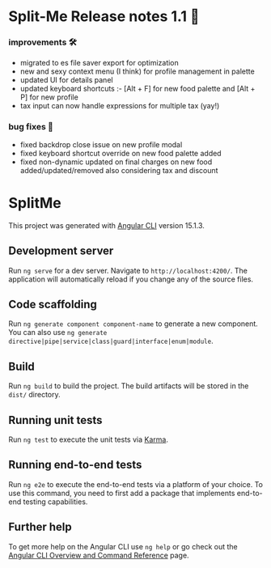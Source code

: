 # Split-Me Release notes 1.1 🚀

### improvements 🛠️

- migrated to es file saver export for optimization
- new and sexy context menu (I think) for profile management in palette
- updated UI for details panel
- updated keyboard shortcuts :- [Alt + F] for new food palette and [Alt + P] for new profile
- tax input can now handle expressions for multiple tax (yay!)

### bug fixes 🐞

- fixed backdrop close issue on new profile modal
- fixed keyboard shortcut override on new food palette added
- fixed non-dynamic updated on final charges on new food added/updated/removed also considering tax and discount

# SplitMe

This project was generated with [Angular CLI](https://github.com/angular/angular-cli) version 15.1.3.

## Development server

Run `ng serve` for a dev server. Navigate to `http://localhost:4200/`. The application will automatically reload if you change any of the source files.

## Code scaffolding

Run `ng generate component component-name` to generate a new component. You can also use `ng generate directive|pipe|service|class|guard|interface|enum|module`.

## Build

Run `ng build` to build the project. The build artifacts will be stored in the `dist/` directory.

## Running unit tests

Run `ng test` to execute the unit tests via [Karma](https://karma-runner.github.io).

## Running end-to-end tests

Run `ng e2e` to execute the end-to-end tests via a platform of your choice. To use this command, you need to first add a package that implements end-to-end testing capabilities.

## Further help

To get more help on the Angular CLI use `ng help` or go check out the [Angular CLI Overview and Command Reference](https://angular.io/cli) page.
